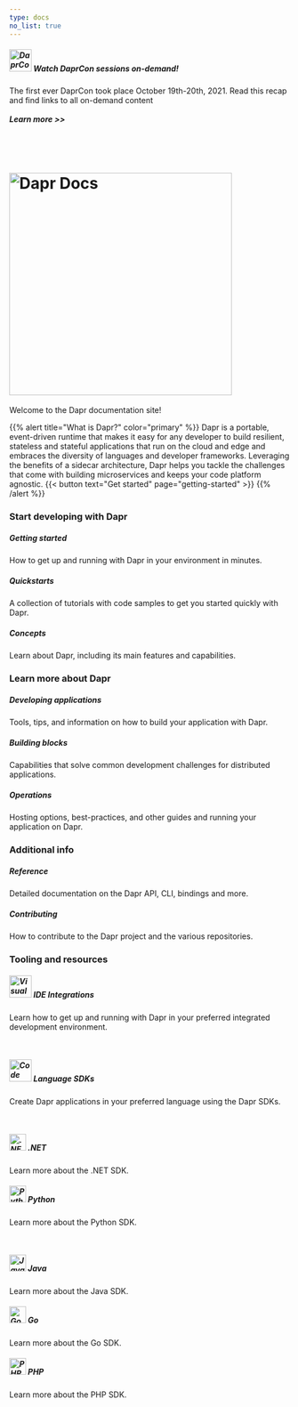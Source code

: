 ```yaml
---
type: docs
no_list: true
---
```


<div class="card-deck">
  <div class="card">
    <div class="card-body">
      <h5 class="card-title">
        <img src="/images/daprcon.png" alt="DaprCon logo" width=40>
        <b> Watch DaprCon sessions on-demand!</b>
      </h5>
      <p class="card-text">
        The first ever DaprCon took place October 19th-20th, 2021. Read this recap and find links to all on-demand content <br></br><i><b>Learn more >></b></i>
      </p>
      <a href="https://blog.dapr.io/posts/2021/10/21/thanks-for-a-great-first-daprcon/" class="stretched-link"></a>
    </div>
  </div>
</div>

<br></br>
# <img src="/images/home-title.png" alt="Dapr Docs" width=400>

Welcome to the Dapr documentation site!


{{% alert title="What is Dapr?" color="primary" %}}
Dapr is a portable, event-driven runtime that makes it easy for any developer to build resilient, 
stateless and stateful applications that run on the cloud and edge and embraces the diversity of 
languages and developer frameworks. Leveraging the benefits of a sidecar architecture, Dapr helps 
you tackle the challenges that come with building microservices and keeps your code platform agnostic. 
{{< button text="Get started" page="getting-started" >}}
{{% /alert %}}


### Start developing with Dapr

<div class="card-deck">
  <div class="card">
    <div class="card-body">
      <h5 class="card-title"><b>Getting started</b></h5>
      <p class="card-text">How to get up and running with Dapr in your environment in minutes.</p>
      <a href="{{< ref getting-started >}}" class="stretched-link"></a>
    </div>
  </div>
  <div class="card">
    <div class="card-body">
      <h5 class="card-title"><b>Quickstarts</b></h5>
      <p class="card-text">A collection of tutorials with code samples to get you started quickly with Dapr.</p>
      <a href="{{< ref quickstarts >}}" class="stretched-link"></a>
    </div>
  </div>
  <div class="card">
    <div class="card-body">
      <h5 class="card-title"><b>Concepts</b></h5>
      <p class="card-text">Learn about Dapr, including its main features and capabilities.</p>
      <a href="{{< ref concepts >}}" class="stretched-link"></a>
    </div>
  </div>
</div>


### Learn more about Dapr

<div class="card-deck">
  <div class="card">
    <div class="card-body">
      <h5 class="card-title"><b>Developing applications</b></h5>
      <p class="card-text">Tools, tips, and information on how to build your application with Dapr.</p>
      <a href="{{< ref developing-applications >}}" class="stretched-link"></a>
    </div>
  </div>
  <div class="card">
    <div class="card-body">
      <h5 class="card-title"><b>Building blocks</b></h5>
      <p class="card-text">Capabilities that solve common development challenges for distributed applications.</p>
      <a href="{{< ref building-blocks-concept >}}" class="stretched-link"></a>
    </div>
  </div>
  <div class="card">
    <div class="card-body">
      <h5 class="card-title"><b>Operations</b></h5>
      <p class="card-text">Hosting options, best-practices, and other guides and running your application on Dapr.</p>
      <a href="{{< ref operations >}}" class="stretched-link"></a>
    </div>
  </div>
</div>


### Additional info

<div class="card-deck">
  <div class="card">
    <div class="card-body">
      <h5 class="card-title"><b>Reference</b></h5>
      <p class="card-text">Detailed documentation on the Dapr API, CLI, bindings and more.</p>
      <a href="{{< ref reference >}}" class="stretched-link"></a>
    </div>
  </div>
  <div class="card">
    <div class="card-body">
      <h5 class="card-title"><b>Contributing</b></h5>
      <p class="card-text">How to contribute to the Dapr project and the various repositories.</p>
      <a href="{{< ref contributing >}}" class="stretched-link"></a>
    </div>
  </div>
</div>


### Tooling and resources

<div class="card-deck">
  <div class="card">
    <div class="card-body">
      <h5 class="card-title">
        <img src="/images/homepage/vscode.svg" alt="Visual studio code icon" width=40>
        <b>IDE Integrations</b>
      </h5>
      <p class="card-text">
        Learn how to get up and running with Dapr in your preferred integrated development environment.
      </p>
      <a href="{{< ref ides >}}" class="stretched-link"></a>
    </div>
  </div>
</div>
<br>
<div class="card-deck">
<div class="card">
    <div class="card-body">
      <h5 class="card-title">
        <img src="/images/homepage/code.svg" alt="Code icon" width=40>
        <b>Language SDKs</b>
      </h5>
      <p class="card-text">
        Create Dapr applications in your preferred language using the Dapr SDKs.
      </p>
      <a href="{{< ref sdks >}}" class="stretched-link"></a>
    </div>
  </div>
</div>
<br>
<div class="card-deck">
  <div class="card">
    <div class="card-body">
      <h5 class="card-title">
        <img src="/images/homepage/dotnet.png" alt=".NET logo" width=30>
        <b>.NET</b>
      </h5>
      <p class="card-text">
        Learn more about the .NET SDK.
      </p>
      <a href="{{< ref dotnet >}}" class="stretched-link"></a>
    </div>
  </div>
  <div class="card">
    <div class="card-body">
      <h5 class="card-title">
        <img src="/images/homepage/python.png" alt="Python logo" width=30>
        <b>Python</b>
      </h5>
      <p class="card-text">
        Learn more about the Python SDK.
      </p>
      <a href="{{< ref python >}}" class="stretched-link"></a>
    </div>
  </div>
</div>
<br>
<div class="card-deck">
<div class="card">
    <div class="card-body">
      <h5 class="card-title">
        <img src="/images/homepage/javalang.png" alt="Java logo" width=30>
        <b>Java</b>
      </h5>
      <p class="card-text">
        Learn more about the Java SDK.
      </p>
      <a href="{{< ref java >}}" class="stretched-link"></a>
    </div>
  </div>
  <div class="card">
    <div class="card-body">
      <h5 class="card-title">
        <img src="/images/homepage/golang.svg" alt="Go logo" width=30>
        <b>Go</b>
      </h5>
      <p class="card-text">
        Learn more about the Go SDK.
      </p>
      <a href="{{< ref go >}}" class="stretched-link"></a>
    </div>
  </div>
  <div class="card">
    <div class="card-body">
      <h5 class="card-title">
        <img src="/images/homepage/php.png" alt="PHP logo" width=30>
        <b>PHP</b>
      </h5>
      <p class="card-text">
        Learn more about the PHP SDK.
      </p>
      <a href="{{< ref php >}}" class="stretched-link"></a>
    </div>
  </div>
</div>